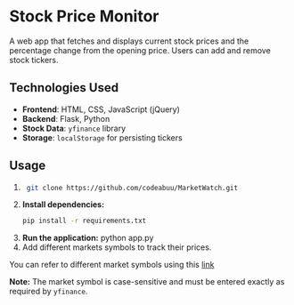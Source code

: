 # Stock Price Monitor

A  web app that fetches and displays current stock prices and the percentage change from the opening price. Users can add and remove stock tickers.

## Technologies Used

- **Frontend**: HTML, CSS, JavaScript (jQuery)
- **Backend**: Flask, Python
- **Stock Data**: `yfinance` library
- **Storage**: `localStorage` for persisting tickers

## Usage

1. ```bash
    git clone https://github.com/codeabuu/MarketWatch.git
    ```
2. **Install dependencies:**
    ```bash
    pip install -r requirements.txt
    ```
3. **Run the application:** python app.py
4. Add different markets symbols to track their prices.
   
You can refer to different market symbols using this [link](https://finance.yahoo.com/lookup/)

**Note:** The market symbol is case-sensitive and must be entered exactly as required by `yfinance`.
   
